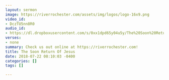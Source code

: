 ```yaml
---
layout: sermon
image: https://riverrochester.com/assets/img/logos/logo-16x9.png
video_id:
- DczTU5nn8R0
audio_id:
- https://dl.dropboxusercontent.com/s/0xx1dpd65y04u5y/The%20Soon%20Return%20Of%20Jesus.mp3?dl=0
verses:
- none
summary: Check us out online at https://riverrochester.com!
title: The Soon Return Of Jesus
date: 2018-07-22 08:10:03 -0400
categories: []
tags: []

---
```

